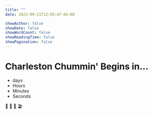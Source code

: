 ```yaml
---
title: ""
date: 2023-09-21T13:59:47-04:00

showAuthor: false
showDate: false
showWordCount: false
showReadingTime: false
showPagination: false
---
```


<div class="container">
    <h1 id="chs-headline">
        Charleston Chummin' Begins in...
    </h1>
    <div id="countdown">
        <ul class="chs-ul">
            <li class="chs-li">
                <span id="days"></span>
                days
            </li>
            <li class="chs-li">
                <span id="hours"></span>
                Hours
            </li>
            <li class="chs-li">
                <span id="minutes"></span>
                Minutes
            </li>
            <li class="chs-li">
                <span id="seconds"></span>
                Seconds
            </li>
        </ul>
    </div>
    <div id="content" class="emoji">
        <span>🥳</span>
        <span>💃</span>
        <span>🕺</span>
        <span>🏖️</span>
    </div>
</div>

<!-- Countdown Script -->
<script src="/js/countdown.js"></script>
